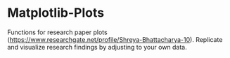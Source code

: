 # Matplotlib-Plots
 Functions for research paper plots (https://www.researchgate.net/profile/Shreya-Bhattacharya-10). Replicate and visualize research findings by adjusting to your own data.
